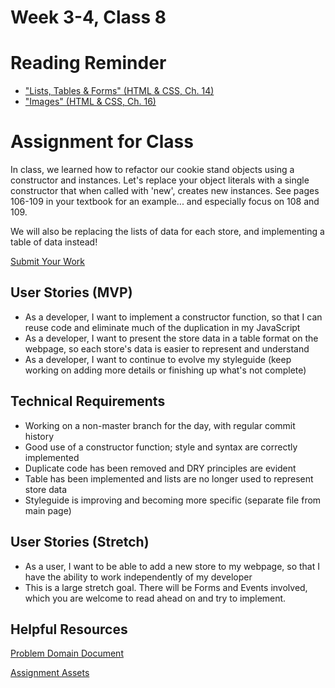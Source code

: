 # Week 3-4, Class 8

# Reading Reminder
* ["Lists, Tables & Forms" (HTML & CSS, Ch. 14)](https://canvas.instructure.com/courses/1007443/modules/items/9018947)
* ["Images" (HTML & CSS, Ch. 16)](https://canvas.instructure.com/courses/1007443/modules/items/9018950)

# Assignment for Class
In class, we learned how to refactor our cookie stand objects using a constructor and instances. Let's replace your object literals with a single constructor that when called with 'new', creates new instances. See pages 106-109 in your textbook for an example... and especially focus on 108 and 109.

We will also be replacing the lists of data for each store, and implementing a table of data instead!

[Submit Your Work](https://canvas.instructure.com/courses/1007443/modules/items/9018930)

## User Stories (MVP)
 - As a developer, I want to implement a constructor function, so that I can reuse code and eliminate much of the duplication in my JavaScript
 - As a developer, I want to present the store data in a table format on the webpage, so each store's data is easier to represent and understand
 - As a developer, I want to continue to evolve my styleguide (keep working on adding more details or finishing up what's not complete)

## Technical Requirements
 - Working on a non-master branch for the day, with regular commit history
 - Good use of a constructor function; style and syntax are correctly implemented
 - Duplicate code has been removed and DRY principles are evident
 - Table has been implemented and lists are no longer used to represent store data
 - Styleguide is improving and becoming more specific (separate file from main page)

## User Stories (Stretch)
 - As a user, I want to be able to add a new store to my webpage, so that I have the ability to work independently of my developer
  - This is a large stretch goal. There will be Forms and Events involved, which you are welcome to read ahead on and try to implement.

## Helpful Resources
[Problem Domain Document](../assets/support.md)

[Assignment Assets](../assets)

